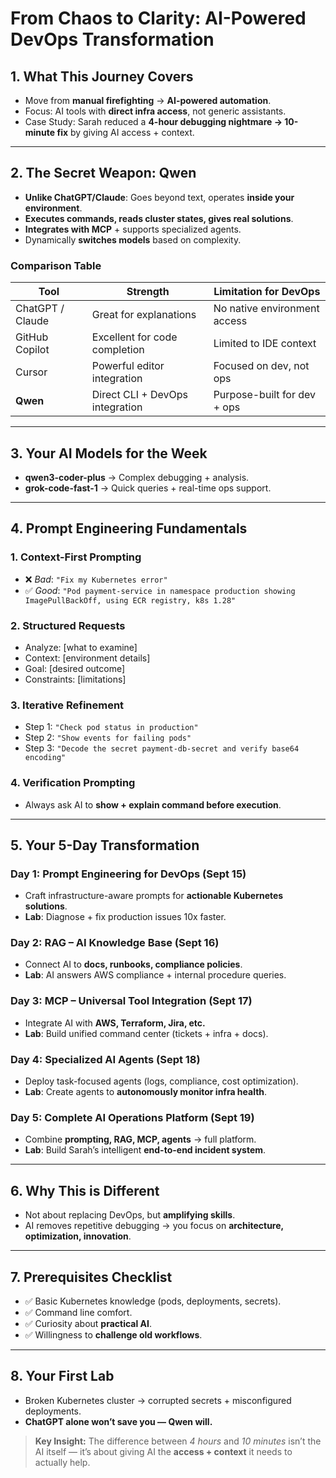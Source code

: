 # From Chaos to Clarity: AI-Powered DevOps Transformation

## 1. What This Journey Covers
- Move from **manual firefighting** → **AI-powered automation**.  
- Focus: AI tools with **direct infra access**, not generic assistants.  
- Case Study: Sarah reduced a **4-hour debugging nightmare → 10-minute fix** by giving AI access + context.  

---

## 2. The Secret Weapon: Qwen
- **Unlike ChatGPT/Claude**: Goes beyond text, operates **inside your environment**.  
- **Executes commands, reads cluster states, gives real solutions**.  
- **Integrates with MCP** + supports specialized agents.  
- Dynamically **switches models** based on complexity.  

### Comparison Table
| Tool              | Strength                       | Limitation for DevOps                |
|-------------------|--------------------------------|---------------------------------------|
| ChatGPT / Claude  | Great for explanations         | No native environment access          |
| GitHub Copilot    | Excellent for code completion  | Limited to IDE context                |
| Cursor            | Powerful editor integration    | Focused on dev, not ops               |
| **Qwen**          | Direct CLI + DevOps integration| Purpose-built for dev + ops           |

---

## 3. Your AI Models for the Week
- **qwen3-coder-plus** → Complex debugging + analysis.  
- **grok-code-fast-1** → Quick queries + real-time ops support.  

---

## 4. Prompt Engineering Fundamentals
### 1. Context-First Prompting
- ❌ *Bad*: `"Fix my Kubernetes error"`  
- ✅ *Good*: `"Pod payment-service in namespace production showing ImagePullBackOff, using ECR registry, k8s 1.28"`  

### 2. Structured Requests
- Analyze: [what to examine]
- Context: [environment details]
- Goal: [desired outcome]
- Constraints: [limitations]


### 3. Iterative Refinement
- Step 1: `"Check pod status in production"`  
- Step 2: `"Show events for failing pods"`  
- Step 3: `"Decode the secret payment-db-secret and verify base64 encoding"`  

### 4. Verification Prompting
- Always ask AI to **show + explain command before execution**.  

---

## 5. Your 5-Day Transformation

### Day 1: Prompt Engineering for DevOps (Sept 15)
- Craft infrastructure-aware prompts for **actionable Kubernetes solutions**.  
- **Lab**: Diagnose + fix production issues 10x faster.  

### Day 2: RAG – AI Knowledge Base (Sept 16)
- Connect AI to **docs, runbooks, compliance policies**.  
- **Lab**: AI answers AWS compliance + internal procedure queries.  

### Day 3: MCP – Universal Tool Integration (Sept 17)
- Integrate AI with **AWS, Terraform, Jira, etc.**  
- **Lab**: Build unified command center (tickets + infra + docs).  

### Day 4: Specialized AI Agents (Sept 18)
- Deploy task-focused agents (logs, compliance, cost optimization).  
- **Lab**: Create agents to **autonomously monitor infra health**.  

### Day 5: Complete AI Operations Platform (Sept 19)
- Combine **prompting, RAG, MCP, agents** → full platform.  
- **Lab**: Build Sarah’s intelligent **end-to-end incident system**.  

---

## 6. Why This is Different
- Not about replacing DevOps, but **amplifying skills**.  
- AI removes repetitive debugging → you focus on **architecture, optimization, innovation**.  

---

## 7. Prerequisites Checklist
- ✅ Basic Kubernetes knowledge (pods, deployments, secrets).  
- ✅ Command line comfort.  
- ✅ Curiosity about **practical AI**.  
- ✅ Willingness to **challenge old workflows**.  

---

## 8. Your First Lab
- Broken Kubernetes cluster → corrupted secrets + misconfigured deployments.  
- **ChatGPT alone won’t save you — Qwen will.**  

> **Key Insight:** The difference between *4 hours* and *10 minutes* isn’t the AI itself — it’s about giving AI the **access + context** it needs to actually help.
